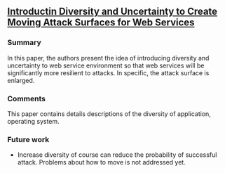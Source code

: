## [Introductin Diversity and Uncertainty to Create Moving Attack Surfaces for Web Services](https://books.google.com/books?id=VERsnX772S0C&pg=PR15&lpg=PR15&dq=Introduction+Diversity+and+Uncertainty+to+Create+Moving+Attack+Surfaces+for+Web+Services&source=bl&ots=hMJZktVK3i&sig=P0HWn51GLYcTOKx1RSvuC1UDgS0&hl=en&sa=X&ei=DhBaVfadLY2VyQSRpYGQCQ&ved=0CB4Q6AEwAA#v=onepage&q=Introduction%20Diversity%20and%20Uncertainty%20to%20Create%20Moving%20Attack%20Surfaces%20for%20Web%20Services&f=false)

### Summary
In this paper, the authors present the idea of introducing diversity and uncertainty to web service environment so that web services will be significantly more resilient to attacks. In specific, the attack surface is enlarged.

### Comments
This paper contains details descriptions of the diversity of application, operating system.

### Future work
- Increase diversity of course can reduce the probability of successful attack. Problems about how to move is not addressed yet. 
